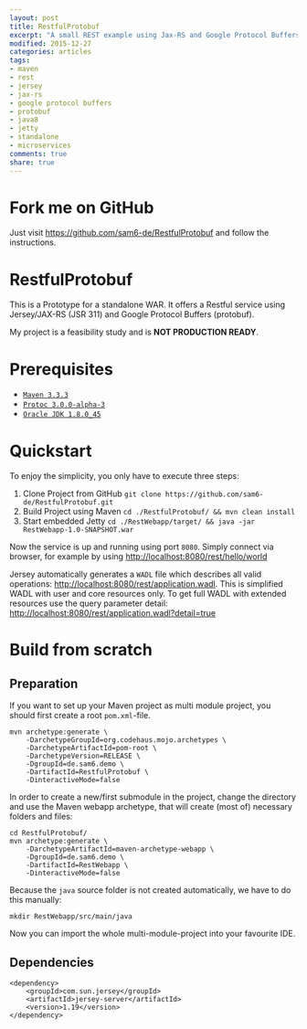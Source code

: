 ```yaml
---
layout: post
title: RestfulProtobuf
excerpt: "A small REST example using Jax-RS and Google Protocol Buffers, managed by Maven and runs on Java 8"
modified: 2015-12-27
categories: articles
tags:
- maven
- rest
- jersey
- jax-rs
- google protocol buffers
- protobuf
- java8
- jetty
- standalone
- microservices
comments: true
share: true
---
```


# Fork me on GitHub
Just visit <https://github.com/sam6-de/RestfulProtobuf> and follow the instructions.

# RestfulProtobuf
This is a Prototype for a standalone WAR. It offers a Restful service using Jersey/JAX-RS (JSR 311) and Google Protocol Buffers (protobuf).

My project is a feasibility study and is **NOT PRODUCTION READY**.

# Prerequisites
- [`Maven 3.3.3`](http://maven.apache.org/)
- [`Protoc 3.0.0-alpha-3`](https://github.com/google/protobuf/releases)
- [`Oracle JDK 1.8.0_45`](http://www.oracle.com/technetwork/java/javase/downloads/jdk8-downloads-2133151.html)

# Quickstart
To enjoy the simplicity, you only have to execute three steps:

1. Clone Project from GitHub `git clone https://github.com/sam6-de/RestfulProtobuf.git`
2. Build Project using Maven `cd ./RestfulProtobuf/ && mvn clean install`
3. Start embedded Jetty `cd ./RestWebapp/target/ && java -jar RestWebapp-1.0-SNAPSHOT.war`

Now the service is up and running using port `8080`. Simply connect via browser, for example by using [http://localhost:8080/rest/hello/world](http://localhost:8080/rest/hello/world)

Jersey automatically generates a `WADL` file which describes all valid operations: [http://localhost:8080/rest/application.wadl](http://localhost:8080/rest/application.wadl).
This is simplified WADL with user and core resources only. To get full WADL with extended resources use the query parameter detail: [http://localhost:8080/rest/application.wadl?detail=true](http://localhost:8080/rest/application.wadl?detail=true)

# Build from scratch
## Preparation
If you want to set up your Maven project as multi module project, you should first create a root `pom.xml`-file.

    mvn archetype:generate \
        -DarchetypeGroupId=org.codehaus.mojo.archetypes \
        -DarchetypeArtifactId=pom-root \
        -DarchetypeVersion=RELEASE \
        -DgroupId=de.sam6.demo \
        -DartifactId=RestfulProtobuf \
        -DinteractiveMode=false
In order to create a new/first submodule in the project, change the directory and use the Maven webapp archetype, that will create (most of) necessary folders and files:

    cd RestfulProtobuf/
    mvn archetype:generate \
        -DarchetypeArtifactId=maven-archetype-webapp \
        -DgroupId=de.sam6.demo \
        -DartifactId=RestWebapp \
        -DinteractiveMode=false
Because the `java` source folder is not created automatically, we have to do this manually:

    mkdir RestWebapp/src/main/java

Now you can import the whole multi-module-project into your favourite IDE.

## Dependencies
    <dependency>
        <groupId>com.sun.jersey</groupId>
        <artifactId>jersey-server</artifactId>
        <version>1.19</version>
    </dependency>
